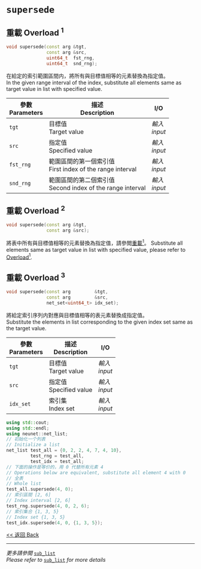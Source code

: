 # `supersede`

## 重載 Overload $^1$

```c++
void supersede(const arg &tgt,
               const arg &src,
               uint64_t  fst_rng,
               uint64_t  snd_rng);
```

在給定的索引範圍區間内，將所有與目標值相等的元素替換為指定值。\
In the given range interval of the index, substitute all elements same as target value in list with specified value.

參數<br>Parameters|描述<br>Description|I/O
-|-|-
`tgt`|目標值<br>Target value|*輸入<br>input*
`src`|指定值<br>Specified value|*輸入<br>input*
`fst_rng`|範圍區間的第一個索引值<br>First index of the range interval|*輸入<br>input*
`snd_rng`|範圍區間的第二個索引值<br>Second index of the range interval|*輸入<br>input*

## 重載 Overload $^2$

```c++
void supersede(const arg &tgt,
               const arg &src);
```

將表中所有與目標值相等的元素替換為指定值，請參閲[重載$^1$](#重載-overload-1)。
Substitute all elements same as target value in list with specified value, please refer to [Overload$^1$](#重載-overload-1).

## 重載 Overload $^3$

```c++
void supersede(const arg         &tgt,
               const arg         &src, 
               net_set<uint64_t> idx_set);
```

將給定索引序列内對應與目標值相等的表元素替換成指定值。\
Substitute the elements in list corresponding to the given index set same as the target value.

參數<br>Parameters|描述<br>Description|I/O
-|-|-
`tgt`|目標值<br>Target value|*輸入<br>input*
`src`|指定值<br>Specified value|*輸入<br>input*
`idx_set`|索引集<br>Index set|*輸入<br>input*

```c++
using std::cout;
using std::endl;
using neunet::net_list;
// 初始化一个列表
// Initialize a list
net_list test_all = {0, 2, 2, 4, 7, 4, 10},
         test_rng = test_all,
         test_idx = test_all;
// 下面的操作是等价的，用 0 代替所有元素 4
// Operations below are equivalent, substitute all element 4 with 0
// 全表
// Whole list
test_all.supersede(4, 0);
// 索引區間 [2, 6]
// Index interval [2, 6]
test_rng.supersede(4, 0, 2, 6);
// 索引集合 {1, 3, 5}
// Index set {1, 3, 5}
test_idx.supersede(4, 0, {1, 3, 5});
```

[<< 返回 Back](cover.md)

---

*更多請參閲* [`sub_list`](sub_list.md)\
*Please refer to* [`sub_list`](sub_list.md) *for more details*
